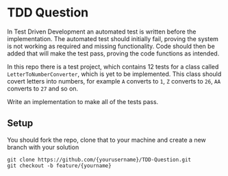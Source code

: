 # TDD Question

In Test Driven Development an automated test is written before the implementation.
The automated test should initially fail, proving the system is not working as required and missing functionality.
Code should then be added that will make the test pass, proving the code functions as intended.

In this repo there is a test project, which contains 12 tests for a class called `LetterToNumberConverter`, which is yet to be implemented.
This class should covert letters into numbers, for example `A` converts to `1`, `Z` converts to `26`, `AA` converts to `27` and so on.

Write an implementation to make all of the tests pass.

## Setup

You should fork the repo, clone that to your machine and create a new branch with your solution

```git
git clone https://github.com/{yourusername}/TDD-Question.git
git checkout -b feature/{yourname}
```

